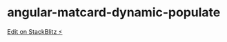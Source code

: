 # angular-matcard-dynamic-populate

[Edit on StackBlitz ⚡️](https://stackblitz.com/edit/angular-matcard-dynamic-populate)